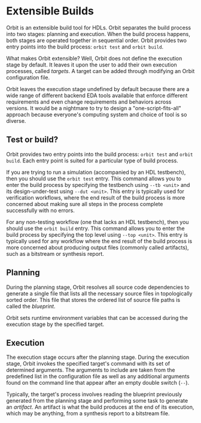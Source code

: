 # Extensible Builds

Orbit is an extensible build tool for HDLs. Orbit separates the build process into two stages: planning and execution. When the build process happens, both stages are operated together in sequential order. Orbit provides two entry points into the build process: `orbit test` and `orbit build`.

What makes Orbit extensible? Well, Orbit does not define the execution stage by default. It leaves it upon the user to add their own execution processes, called _targets_. A target can be added through modifying an Orbit configuration file.

Orbit leaves the execution stage undefined by default because there are a wide range of different backend EDA tools available that enforce different requirements and even change requirements and behaviors across versions. It would be a nightmare to try to design a "one-script-fits-all" approach because everyone's computing system and choice of tool is so diverse.

## Test or build?

Orbit provides two entry points into the build process: `orbit test` and `orbit build`. Each entry point is suited for a particular type of build process.

If you are trying to run a simulation (accompanied by an HDL testbench), then you should use the `orbit test` entry. This command allows you to enter the build process by specifying the testbench using `--tb <unit>` and its design-under-test using `--dut <unit>`. This entry is typically used for verification workflows, where the end result of the build process is more concerned about making sure all steps in the process complete successfully with no errors.

For any non-testing workflow (one that lacks an HDL testbench), then you should use the `orbit build` entry. This command allows you to enter the build process by specifying the top level using `--top <unit>`. This entry is typically used for any workflow where the end result of the build process is more concerned about producing output files (commonly called artifacts), such as a bitstream or synthesis report.

## Planning

During the planning stage, Orbit resolves all source code dependencies to generate a single file that lists all the necessary source files in topologically sorted order. This file that stores the ordered list of source file paths is called the _blueprint_. 

Orbit sets runtime environment variables that can be accessed during the execution stage by the specified target.

## Execution

The execution stage occurs after the planning stage. During the execution stage, Orbit invokes the specified target's command with its set of determined arguments. The arguments to include are taken from the predefined list in the configuration file as well as any additional arguments found on the command line that appear after an empty double switch (`--`).

Typically, the target's process involves reading the blueprint previously generated from the planning stage and performing some task to generate an _artifact_. An artifact is what the build produces at the end of its execution, which may be anything, from a synthesis report to a bitstream file.
